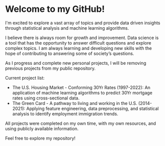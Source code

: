 # Welcome to my GitHub!

I'm excited to explore a vast array of topics and provide data driven insights through statistical analysis and machine learning algorithms. 

I believe there is always room for growth and improvement. Data science is a tool that has the opportunity to answer difficult questions and explore complex topics. I am always learning and developing new skills with the hope of contributing to answering some of society’s questions. 

As I progress and complete new personal projects, I will be removing previous projects from my public repository.

Current project list:
- The U.S. Housing Market - Conforming 30Yr Rates (1997-2022): An application of machine learning algorithms to predict 30Yr mortgage rates using cross-sectional data.
- The Green Card - A pathway to living and working in the U.S. (2014-2021): Applying feature engineering, data preprocessing, and statistical analysis to identify employment immigration trends.



All projects were completed on my own time, with my own resources, and using publicly available information.

Feel free to explore my repository!

<!---
tdyk9098/tdyk9098 is a ✨ special ✨ repository because its `README.md` (this file) appears on your GitHub profile.
You can click the Preview link to take a look at your changes.
--->
